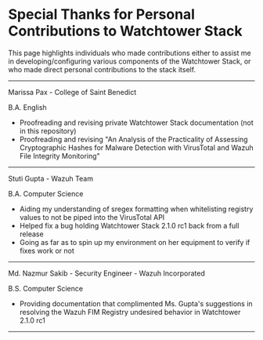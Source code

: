 # Special Thanks for Personal Contributions to Watchtower Stack
This page highlights individuals who made contributions either to assist me in developing/configuring various components of the Watchtower Stack, or who made direct personal contributions to the stack itself.

---
Marissa Pax - College of Saint Benedict

B.A. English

- Proofreading and revising private Watchtower Stack documentation (not in this repository)
- Proofreading and revising "An Analysis of the Practicality of Assessing Cryptographic Hashes for Malware Detection with VirusTotal and Wazuh File Integrity Monitoring"
---

Stuti Gupta - Wazuh Team

B.A. Computer Science

- Aiding my understanding of sregex formatting when whitelisting registry values to not be piped into the VirusTotal API
- Helped fix a bug holding Watchtower Stack 2.1.0 rc1 back from a full release
- Going as far as to spin up my environment on her equipment to verify if fixes work or not
---

Md. Nazmur Sakib - Security Engineer - Wazuh Incorporated

B.S. Computer Science

- Providing documentation that complimented Ms. Gupta's suggestions in resolving the Wazuh FIM Registry undesired behavior in Watchtower 2.1.0 rc1
---
